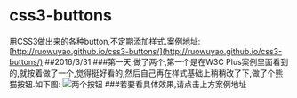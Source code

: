 # css3-buttons
用CSS3做出来的各种button,不定期添加样式.案例地址:[http://ruowuyao.github.io/css3-buttons/](http://ruowuyao.github.io/css3-buttons/)
##2016/3/31
###第一天,做了两个,第一个是在W3C Plus案例里面看到的,就按着做了一个,觉得挺好看的,然后自己再在样式基础上稍稍改了下,做了个熊猫按钮.如下图:
![两个按钮](http://i4.piimg.com/6737712e91cd27ff.png)
###若要看具体效果,请点击上方案例地址
